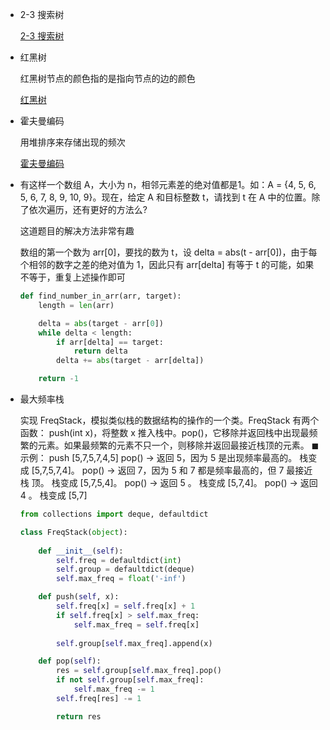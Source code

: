 * 2-3 搜索树

	[2-3 搜索树](https://github.com/CyC2018/CS-Notes/blob/master/docs/notes/%E7%AE%97%E6%B3%95%20-%20%E7%AC%A6%E5%8F%B7%E8%A1%A8.md#2-3-%E6%9F%A5%E6%89%BE%E6%A0%91)

* 红黑树

	红黑树节点的颜色指的是指向节点的边的颜色

	[红黑树](https://github.com/CyC2018/CS-Notes/blob/master/docs/notes/%E7%AE%97%E6%B3%95%20-%20%E7%AC%A6%E5%8F%B7%E8%A1%A8.md#%E7%BA%A2%E9%BB%91%E6%A0%91)
	
* 霍夫曼编码

	用堆排序来存储出现的频次

	[霍夫曼编码](https://github.com/CyC2018/CS-Notes/blob/master/docs/notes/%E7%AE%97%E6%B3%95%20-%20%E5%85%B6%E5%AE%83.md)	

* 有这样一个数组 A，大小为 n，相邻元素差的绝对值都是1。如：A = {4, 5, 6, 5, 6, 7, 8, 9, 10, 9}。现在，给定 A 和目标整数 t，请找到 t 在 A 中的位置。除了依次遍历，还有更好的方法么?

    这道题目的解决方法非常有趣

    数组的第一个数为 arr[0]，要找的数为 t，设 delta = abs(t - arr[0])，由于每个相邻的数字之差的绝对值为 1，因此只有 arr[delta] 有等于 t 的可能，如果不等于，重复上述操作即可

    ```python
    def find_number_in_arr(arr, target):
        length = len(arr)

        delta = abs(target - arr[0])
        while delta < length:
            if arr[delta] == target:
                return delta
            delta += abs(target - arr[delta])       

        return -1 
    ```

* 最大频率栈

    实现 FreqStack，模拟类似栈的数据结构的操作的一个类。FreqStack 有两个函数： push(int x)，将整数 x 推入栈中。pop()，它移除并返回栈中出现最频繁的元素。如果最频繁的元素不只一个，则移除并返回最接近栈顶的元素。 ◼ 示例： push [5,7,5,7,4,5] pop() -> 返回 5，因为 5 是出现频率最高的。 栈变成 [5,7,5,7,4]。 pop() -> 返回 7，因为 5 和 7 都是频率最高的，但 7 最接近栈 顶。 栈变成 [5,7,5,4]。 pop() -> 返回 5 。 栈变成 [5,7,4]。 pop() -> 返回 4 。 栈变成 [5,7]

    ```python
    from collections import deque, defaultdict    

    class FreqStack(object):
        
        def __init__(self):
            self.freq = defaultdict(int)
            self.group = defaultdict(deque)
            self.max_freq = float('-inf')        
    
        def push(self, x):
            self.freq[x] = self.freq[x] + 1
            if self.freq[x] > self.max_freq:
                self.max_freq = self.freq[x]
            
            self.group[self.max_freq].append(x)

        def pop(self):
            res = self.group[self.max_freq].pop()
            if not self.group[self.max_freq]:
                self.max_freq -= 1
            self.freq[res] -= 1            

            return res
    ```
